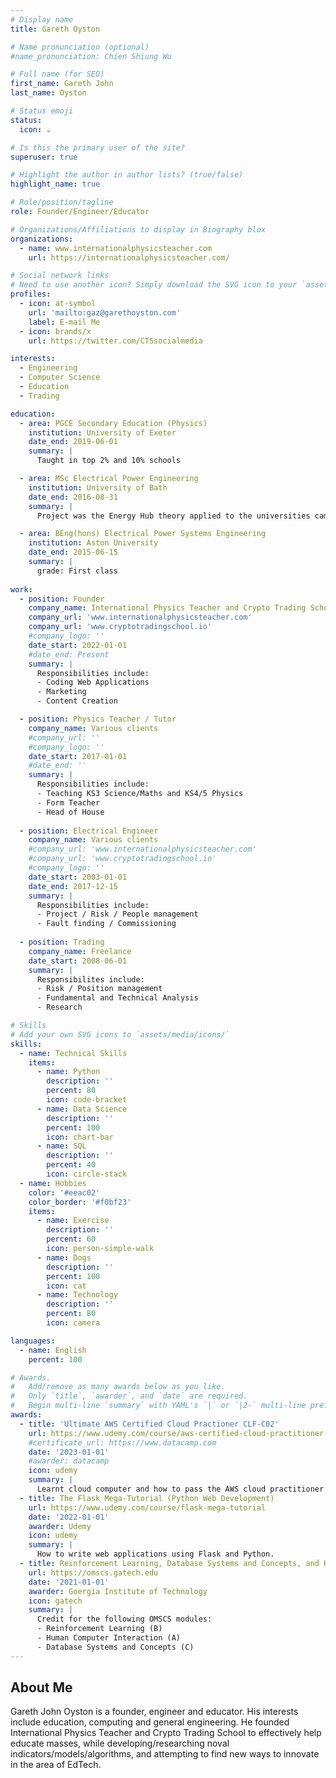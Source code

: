 ```yaml
---
# Display name
title: Gareth Oyston

# Name pronunciation (optional)
#name_pronunciation: Chien Shiung Wu

# Full name (for SEO)
first_name: Gareth John
last_name: Oyston

# Status emoji
status:
  icon: ☕️

# Is this the primary user of the site?
superuser: true

# Highlight the author in author lists? (true/false)
highlight_name: true

# Role/position/tagline
role: Founder/Engineer/Educator

# Organizations/Affiliations to display in Biography blox
organizations:
  - name: www.internationalphysicsteacher.com
    url: https://internationalphysicsteacher.com/

# Social network links
# Need to use another icon? Simply download the SVG icon to your `assets/media/icons/` folder.
profiles:
  - icon: at-symbol
    url: 'mailto:gaz@garethoyston.com'
    label: E-mail Me
  - icon: brands/x
    url: https://twitter.com/CTSsocialmedia

interests:
  - Engineering
  - Computer Science
  - Education
  - Trading

education:
  - area: PGCE Secondary Education (Physics)
    institution: University of Exeter
    date_end: 2019-06-01
    summary: |
      Taught in top 2% and 10% schools

  - area: MSc Electrical Power Engineering
    institution: University of Bath
    date_end: 2016-08-31
    summary: |
      Project was the Energy Hub theory applied to the universities campus

  - area: BEng(hons) Electrical Power Systems Engineering
    institution: Aston University
    date_end: 2015-06-15
    summary: |
      grade: First class
      
work:
  - position: Founder
    company_name: International Physics Teacher and Crypto Trading School
    company_url: 'www.internationalphysicsteacher.com'
    company_url: 'www.cryptotradingschool.io'
    #company_logo: ''
    date_start: 2022-01-01
    #date_end: Present
    summary: |
      Responsibilities include:
      - Coding Web Applications
      - Marketing
      - Content Creation

  - position: Physics Teacher / Tutor
    company_name: Various clients
    #company_url: ''
    #company_logo: ''
    date_start: 2017-01-01
    #date_end: ''
    summary: |
      Responsibilities include:
      - Teaching KS3 Science/Maths and KS4/5 Physics
      - Form Teacher
      - Head of House
  
  - position: Electrical Engineer
    company_name: Various clients
    #company_url: 'www.internationalphysicsteacher.com'
    #company_url: 'www.cryptotradingschool.io'
    #company_logo: ''
    date_start: 2003-01-01
    date_end: 2017-12-15
    summary: |
      Responsibilities include:
      - Project / Risk / People management
      - Fault finding / Commissioning
  
  - position: Trading
    company_name: Freelance
    date_start: 2008-06-01
    summary: |
      Responsibilites include:
      - Risk / Position management
      - Fundamental and Technical Analysis
      - Research

# Skills
# Add your own SVG icons to `assets/media/icons/`
skills:
  - name: Technical Skills
    items:
      - name: Python
        description: ''
        percent: 80
        icon: code-bracket
      - name: Data Science
        description: ''
        percent: 100
        icon: chart-bar
      - name: SQL
        description: ''
        percent: 40
        icon: circle-stack
  - name: Hobbies
    color: '#eeac02'
    color_border: '#f0bf23'
    items:
      - name: Exercise
        description: ''
        percent: 60
        icon: person-simple-walk
      - name: Dogs
        description: ''
        percent: 100
        icon: cat
      - name: Technology
        description: ''
        percent: 80
        icon: camera

languages:
  - name: English
    percent: 100

# Awards.
#   Add/remove as many awards below as you like.
#   Only `title`, `awarder`, and `date` are required.
#   Begin multi-line `summary` with YAML's `|` or `|2-` multi-line prefix and indent 2 spaces below.
awards:
  - title: 'Ultimate AWS Certified Cloud Practioner CLF-C02'
    url: https://www.udemy.com/course/aws-certified-cloud-practitioner-new
    #certificate_url: https://www.datacamp.com
    date: '2023-01-01'
    #awarder: datacamp
    icon: udemy
    summary: |
      Learnt cloud computer and how to pass the AWS cloud practitioner CLF-C02 exam.
  - title: The Flask Mega-Tutorial (Python Web Development)
    url: https://www.udemy.com/course/flask-mega-tutorial
    date: '2022-01-01'
    awarder: Udemy
    icon: udemy
    summary: |
      How to write web applications using Flask and Python.
  - title: Reinforcement Learning, Database Systems and Concepts, and Human Computer Interaction
    url: https://omscs.gatech.edu
    date: '2021-01-01'
    awarder: Goergia Institute of Technology
    icon: gatech
    summary: |
      Credit for the following OMSCS modules:
      - Reinforcement Learning (B)
      - Human Computer Interaction (A)
      - Database Systems and Concepts (C)
---
```


## About Me

Gareth John Oyston is a founder, engineer and educator. His interests include education, computing and general engineering. He founded International Physics Teacher and Crypto Trading School to effectively help educate masses, while developing/researching noval indicators/models/algorithms, and attempting to find new ways to innovate in the area of EdTech.
